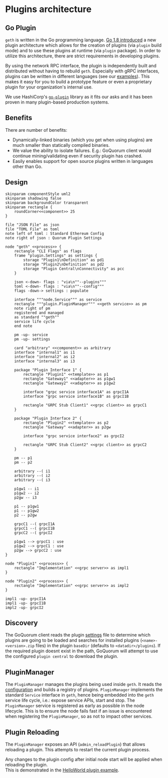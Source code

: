 # Plugins architecture

## Go Plugin

`geth` is written in the Go programming language. [Go 1.8 introduced](https://golang.org/doc/go1.8#plugin) a new plugin architecture 
which allows for the creation of plugins (via `plugin` build mode) and to use these plugins at runtime (via `plugin` package). 
In order to utilize this architecture, there are strict requirements in developing plugins. 

By using the network RPC interface, the plugin is independently built and distributed without having to rebuild `geth`. 
Especially with gRPC interfaces, plugins can be written in different languages (see our [examples](../PluginDevelopment/#examples)).
This makes it easy for you to build a prototype feature or even a proprietary plugin for your organization's internal use.

We use HashiCorp's [`go-plugin`](https://github.com/hashicorp/go-plugin) library as it fits our asks 
and it has been proven in many plugin-based production systems.

## Benefits

There are number of benefits:

- Dynamically-linked binaries (which you get when using plugins) are much smaller than statically compiled binaries.
- We value the ability to isolate failures. E.g.: GoQuorum client would continue mining/validating even if security plugin has crashed.
- Easily enables support for open source plugins written in languages other than Go.

## Design

```plantuml
skinparam componentStyle uml2
skinparam shadowing false
skinparam backgroundColor transparent
skinparam rectangle {
    roundCorner<<component>> 25
}

file "JSON File" as json
file "TOML File" as toml
note left of toml : Standard Ethereum Config
note right of json : Quorum Plugin Settings

node "geth" <<process>> {
    rectangle "CLI Flags" as flags
    frame "plugin.Settings" as settings {
        storage "Plugin1\nDefinition" as pd1
        storage "Plugin2\nDefinition" as pd2
        storage "Plugin Central\nConnectivity" as pcc
    }

    json <-down- flags : "via\n""--plugins"""
    toml <-down- flags : "via\n""--config"""
    flags -down-> settings : populate

    interface """node.Service""" as service
    rectangle """plugin.PluginManager""" <<geth service>> as pm
    note right of pm
    registered and managed
    as standard ""geth""
    service life cycle
    end note

    pm -up- service
    pm -up- settings

    card "arbitrary" <<component>> as arbitrary
    interface "internal1" as i1
    interface "internal2" as i2
    interface "internal3" as i3

    package "Plugin Interface 1" {
        rectangle "Plugin1" <<template>> as p1
        rectangle "Gateway1" <<adapter>> as p1gw1
        rectangle "Gateway2" <<adapter>> as p1gw2

        interface "grpc service interface1A" as grpcI1A
        interface "grpc service interface1B" as grpcI1B

        rectangle "GRPC Stub Client1" <<grpc client>> as grpcC1
    }
    
    package "Plugin Interface 2" {
        rectangle "Plugin2" <<template>> as p2    
        rectangle "Gateway" <<adapter>> as p2gw

        interface "grpc service interface2" as grpcI2

        rectangle "GRPC Stub Client2" <<grpc client>> as grpcC2
    }

    pm -- p1
    pm -- p2

    arbitrary --( i1
    arbitrary --( i2
    arbitrary --( i3

    p1gw1 -- i1
    p1gw2 -- i2
    p2gw -- i3

    p1 -- p1gw1
    p1 -- p1gw2
    p2 -- p2gw

    grpcC1 --( grpcI1A
    grpcC1 --( grpcI1B
    grpcC2 --( grpcI2

    p1gw1 --> grpcC1 : use
    p1gw2 --> grpcC1 : use
    p2gw --> grpcC2 : use
}

node "Plugin1" <<process>> {
    rectangle "Implementation" <<grpc server>> as impl1
}

node "Plugin2" <<process>> {
    rectangle "Implementation" <<grpc server>> as impl2
}

impl1 -up- grpcI1A
impl1 -up- grpcI1B
impl2 -up- grpcI2

```

## Discovery

The GoQuorum client reads the plugin [settings](../Settings) file to determine which plugins are going to be loaded and searches for installed plugins
(`<name>-<version>.zip` files) in the plugin `baseDir` (defaults to `<datadir>/plugins`). If the required plugin doesnt exist in the path, GoQuorum will attempt to use the configured `plugin central` to download the plugin.

## PluginManager

The `PluginManager` manages the plugins being used inside `geth`. It reads the [configuration](../Settings) and builds a registry of plugins.
`PluginManager` implements the standard `Service` interface in `geth`, hence being embedded into the `geth` service life cycle, i.e.: expose service APIs, start and stop.
The `PluginManager` service is registered as early as possible in the node lifecycle. This is to ensure the node fails fast if an issue is encountered when registering the `PluginManager`, so as not to impact other services.

## Plugin Reloading

The `PluginManager` exposes an API (`admin_reloadPlugin`) that allows reloading a plugin. This attempts to restart the current plugin process.   

Any changes to the plugin config after initial node start will be applied when reloading the plugin.  
This is demonstrated in the [HelloWorld plugin example](../Overview/#example-helloworld-plugin).
